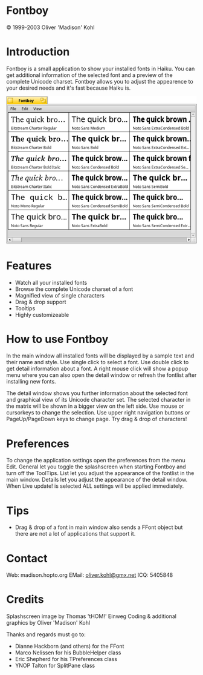 Fontboy
=======

© 1999-2003 Oliver 'Madison' Kohl

Introduction
============
Fontboy is a small application to show your installed fonts in Haiku. You can get additional information of the selected font and a preview of the complete Unicode charset. Fontboy allows you to adjust the appearence to your desired needs and it's fast because Haiku is.

![FontBoy screenshot](FontBoy.png "FontBoy")


Features
========
- Watch all your installed fonts
- Browse the complete Unicode charset of a font
- Magnified view of single characters
- Drag & drop support
- Tooltips
- Highly customizeable


How to use Fontboy
==================
In the main window all installed fonts will be displayed by a sample text and their name and style. Use single click to select a font. Use double click to get detail information about a font. A right mouse click will show a popup menu where you can also open the detail window or refresh the fontlist after installing new fonts.

The detail window shows you further information about the selected font and graphical view of its Unicode character set. The selected character in the matrix will be shown in a bigger view on the left side. Use mouse or cursorkeys to change the selection. Use upper right navigation buttons or PageUp/PageDown keys to change page. Try drag & drop of characters!


Preferences
===========
To change the application settings open the preferences from the menu Edit.
General let you toggle the splashscreen when starting Fontboy and turn off the ToolTips.
List let you adjust the appearance of the fontlist in the main window. 
Details let you adjust the appearance of the detail window. 
When Live update! is selected ALL settings will be applied immediately.


Tips
====
- Drag & drop of a font in main window also sends a FFont object but there are not a lot of applications that support it.

Contact
=======
Web: madison.hopto.org
EMail: oliver.kohl@gmx.net
ICQ: 5405848

Credits
=======
Splashscreen image by Thomas 'tHOM!' Einweg
Coding & additional graphics by Oliver 'Madison' Kohl

Thanks and regards must go to:
- Dianne Hackborn (and others) for the FFont
- Marco Nelissen for his BubbleHelper class
- Eric Shepherd for his TPreferences class
- YNOP Talton for SplitPane class

